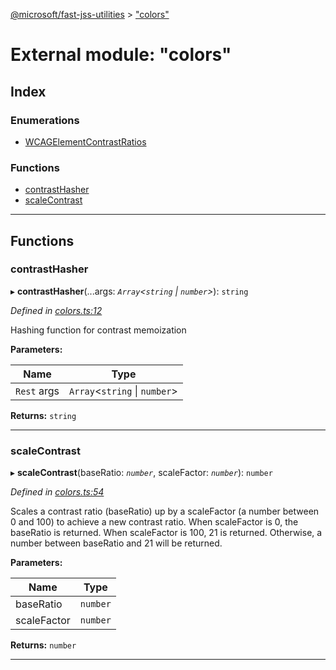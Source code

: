 [@microsoft/fast-jss-utilities](../README.md) > ["colors"](../modules/_colors_.md)

# External module: "colors"

## Index

### Enumerations

* [WCAGElementContrastRatios](../enums/_colors_.wcagelementcontrastratios.md)

### Functions

* [contrastHasher](_colors_.md#contrasthasher)
* [scaleContrast](_colors_.md#scalecontrast)

---

## Functions

<a id="contrasthasher"></a>

###  contrastHasher

▸ **contrastHasher**(...args: *`Array`<`string` \| `number`>*): `string`

*Defined in [colors.ts:12](https://github.com/Microsoft/fast-dna/blob/164dd3ca/packages/fast-jss-utilities/src/colors.ts#L12)*

Hashing function for contrast memoization

**Parameters:**

| Name | Type |
| ------ | ------ |
| `Rest` args | `Array`<`string` \| `number`> |

**Returns:** `string`

___
<a id="scalecontrast"></a>

###  scaleContrast

▸ **scaleContrast**(baseRatio: *`number`*, scaleFactor: *`number`*): `number`

*Defined in [colors.ts:54](https://github.com/Microsoft/fast-dna/blob/164dd3ca/packages/fast-jss-utilities/src/colors.ts#L54)*

Scales a contrast ratio (baseRatio) up by a scaleFactor (a number between 0 and 100) to achieve a new contrast ratio. When scaleFactor is 0, the baseRatio is returned. When scaleFactor is 100, 21 is returned. Otherwise, a number between baseRatio and 21 will be returned.

**Parameters:**

| Name | Type |
| ------ | ------ |
| baseRatio | `number` |
| scaleFactor | `number` |

**Returns:** `number`

___

